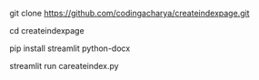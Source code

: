 git clone https://github.com/codingacharya/createindexpage.git

cd createindexpage

pip install streamlit python-docx

streamlit run careateindex.py
